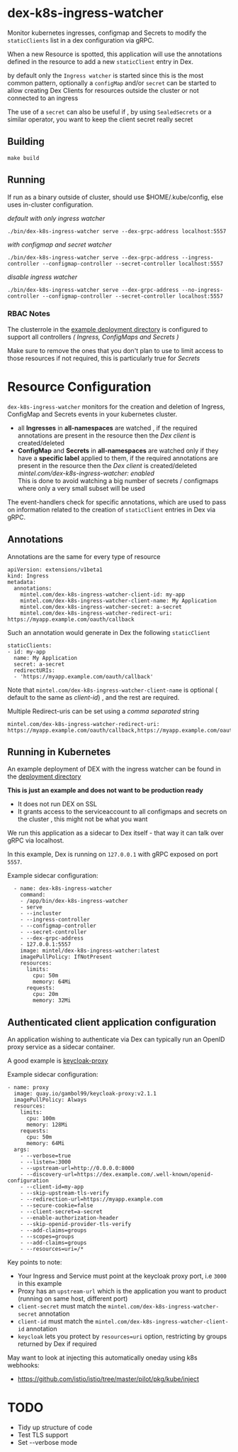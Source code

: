 # dex-k8s-ingress-watcher

Monitor kubernetes ingresses, configmap and Secrets to modify the `staticClients` list in a dex 
configuration via gRPC.

When a new Resource is spotted, this application will use the annotations 
defined in the resource to add a new `staticClient` entry in Dex.

by default only the `Ingress watcher` is started since this is the most common pattern, optionally 
a `configMap` and/or `secret` can be started to allow creating Dex Clients for resources outside the cluster or 
not connected to an ingress 

The use of a `secret` can also be useful if , by using `SealedSecrets` or a similar operator, you want to keep the client secret really secret

## Building

```
make build
```

## Running

If run as a binary outside of cluster, should use $HOME/.kube/config, else uses
in-cluster configuration.

_default with only ingress watcher_
```
./bin/dex-k8s-ingress-watcher serve --dex-grpc-address localhost:5557                      
```

_with configmap and secret watcher_
```
./bin/dex-k8s-ingress-watcher serve --dex-grpc-address --ingress-controller --configmap-controller --secret-controller localhost:5557
```

_disable ingress watcher_
```
./bin/dex-k8s-ingress-watcher serve --dex-grpc-address --no-ingress-controller --configmap-controller --secret-controller localhost:5557
```

### RBAC Notes

The clusterrole in the [example deployment directory](https://github.com/mintel/dex-k8s-ingress-watcher/blob/master/hack/deployment/clusterrole.yaml) is configured to support all controllers _( Ingress, ConfigMaps and Secrets )_

Make sure to remove the ones that you don't plan to use to limit access to those resources if not required, this is particularly true for _Secrets_

# Resource Configuration

`dex-k8s-ingress-watcher` monitors for the creation and deletion of Ingress, ConfigMap and Secrets events
in your kubernetes cluster.

* all **Ingresses** in **all-namespaces** are watched , if the required annotations are present in the resource then the _Dex client_ is created/deleted
* **ConfigMap** and **Secrets** in **all-namespaces** are watched only if they have a **specific label** applied to them, if the required annotations are present in the resource then the _Dex client_ is created/deleted<br>
  _mintel.com/dex-k8s-ingress-watcher: enabled_<br>
	This is done to avoid watching a big number of secrets / configmaps where only a very small subset will be used

The event-handlers check for specific annotations, which are used to pass on information
related to the creation of `staticClient` entries in Dex via gRPC.

## Annotations

Annotations are the same for every type of resource

```
apiVersion: extensions/v1beta1
kind: Ingress
metadata:
  annotations:
    mintel.com/dex-k8s-ingress-watcher-client-id: my-app
    mintel.com/dex-k8s-ingress-watcher-client-name: My Application
    mintel.com/dex-k8s-ingress-watcher-secret: a-secret
    mintel.com/dex-k8s-ingress-watcher-redirect-uri: https://myapp.example.com/oauth/callback
```

Such an annotation would generate in Dex the following `staticClient`

```
staticClients:
- id: my-app
  name: My Application
  secret: a-secret
  redirectURIs:
  - 'https://myapp.example.com/oauth/callback'
```

Note that `mintel.com/dex-k8s-ingress-watcher-client-name` is optional ( default to the same as _client-id_) , and the rest are required.

Multiple Redirect-uris can be set using a _comma separated_ string
```
mintel.com/dex-k8s-ingress-watcher-redirect-uri: https://myapp.example.com/oauth/callback,https://myapp.example.com/oauth/callbackV2
```

## Running in Kubernetes

An example deployment of DEX with the ingress watcher can be found in the [deployment directory](https://github.com/mintel/dex-k8s-ingress-watcher/blob/master/hack/deployment/)

**This is just an example and does not want to be production ready** 
* It does not run DEX on SSL
* It grants access to the serviceaccount to all configmaps and secrets on the cluster , this might not be what you want

We run this application as a sidecar to Dex itself - that way it can talk over gRPC via 
localhost.

In this example, Dex is running on `127.0.0.1` with gRPC exposed on port `5557`.

Example sidecar configuration:

```
  - name: dex-k8s-ingress-watcher
    command:
    - /app/bin/dex-k8s-ingress-watcher
    - serve
    - --incluster
    - --ingress-controller
    - --configmap-controller
    - --secret-controller
    - --dex-grpc-address
    - 127.0.0.1:5557
    image: mintel/dex-k8s-ingress-watcher:latest
    imagePullPolicy: IfNotPresent
    resources:
      limits:
        cpu: 50m
        memory: 64Mi
      requests:
        cpu: 20m
        memory: 32Mi
```

## Authenticated client application configuration

An application wishing to authenticate via Dex can typically run an OpenID proxy service as a
sidecar container.

A good example is [keycloak-proxy](https://github.com/gambol99/keycloak-proxy)

Example sidecar configuration:

```
- name: proxy
  image: quay.io/gambol99/keycloak-proxy:v2.1.1
  imagePullPolicy: Always
  resources:
    limits:
      cpu: 100m
      memory: 128Mi 
    requests:
      cpu: 50m
      memory: 64Mi
  args:
    - --verbose=true
    - --listen=:3000
    - --upstream-url=http://0.0.0.0:8000
    - --discovery-url=https://dex.example.com/.well-known/openid-configuration
    - --client-id=my-app
    - --skip-upstream-tls-verify
    - --redirection-url=https://myapp.example.com
    - --secure-cookie=false
    - --client-secret=a-secret
    - --enable-authorization-header
    - --skip-openid-provider-tls-verify
    - --add-claims=groups
    - --scopes=groups
    - --add-claims=groups
    - --resources=uri=/*
```

Key points to note:
- Your Ingress and Service must point at the keycloak proxy port, i.e `3000` in this example
- Proxy has an `upstream-url` which is the application you want to product (running on same host, different port)
- `client-secret` must match the `mintel.com/dex-k8s-ingress-watcher-secret` annotation
- `client-id` must match the `mintel.com/dex-k8s-ingress-watcher-client-id` annotation
- `keycloak` lets you protect by `resources=uri` option, restricting by groups returned by Dex if required

May want to look at injecting this automatically oneday using k8s webhooks:

- https://github.com/istio/istio/tree/master/pilot/pkg/kube/inject


# TODO

- Tidy up structure of code
- Test TLS support
- Set --verbose mode 
